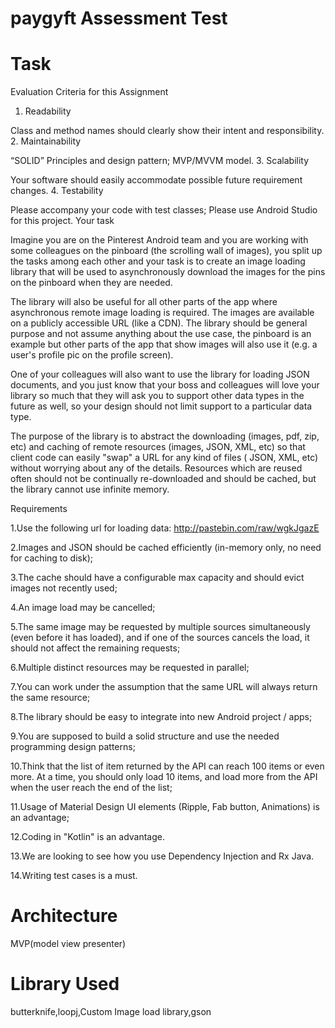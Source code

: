 # paygyft Assessment Test

# Task

Evaluation Criteria for this Assignment

1. Readability

Class and method names should clearly show their intent and responsibility.
2. Maintainability

“SOLID” Principles and design pattern;
MVP/MVVM model.
3. Scalability

Your software should easily accommodate possible future requirement changes.
4. Testability

Please accompany your code with test classes;
Please use Android Studio for this project.
Your task

Imagine you are on the Pinterest Android team and you are working with some colleagues on the pinboard (the scrolling wall of images), you split up the tasks among each other and your task is to create an image loading library that will be used to asynchronously download the images for the pins on the pinboard when they are needed.

The library will also be useful for all other parts of the app where asynchronous remote image loading is required. The images are available on a publicly accessible URL (like a CDN). The library should be general purpose and not assume anything about the use case, the pinboard is an example but other parts of the app that show images will also use it (e.g. a user's profile pic on the profile screen).

One of your colleagues will also want to use the library for loading JSON documents, and you just know that your boss and colleagues will love your library so much that they will ask you to support other data types in the future as well, so your design should not limit support to a particular data type.

The purpose of the library is to abstract the downloading (images, pdf, zip, etc) and caching of remote resources (images, JSON, XML, etc) so that client code can easily "swap" a URL for any kind of files ( JSON, XML, etc) without worrying about any of the details. Resources which are reused often should not be continually re-downloaded and should be cached, but the library cannot use infinite memory.

Requirements

1.Use the following url for loading data: http://pastebin.com/raw/wgkJgazE

2.Images and JSON should be cached efficiently (in-memory only, no need for caching to disk);

3.The cache should have a configurable max capacity and should evict images not recently used;

4.An image load may be cancelled;

5.The same image may be requested by multiple sources simultaneously (even before it has loaded), and if one of the sources cancels the load, it should not affect the remaining requests;

6.Multiple distinct resources may be requested in parallel;

7.You can work under the assumption that the same URL will always return the same resource;

8.The library should be easy to integrate into new Android project / apps;

9.You are supposed to build a solid structure and use the needed programming design patterns;

10.Think that the list of item returned by the API can reach 100 items or even more. At a time, you should only load 10 items, and load more from the API when the user reach the end of the list;

11.Usage of Material Design UI elements (Ripple, Fab button, Animations) is an advantage;

12.Coding in "Kotlin" is an advantage.

13.We are looking to see how you use Dependency Injection and Rx Java.

14.Writing test cases is a must.
    
    
# Architecture
MVP(model view presenter)

# Library Used
 butterknife,loopj,Custom Image load library,gson


